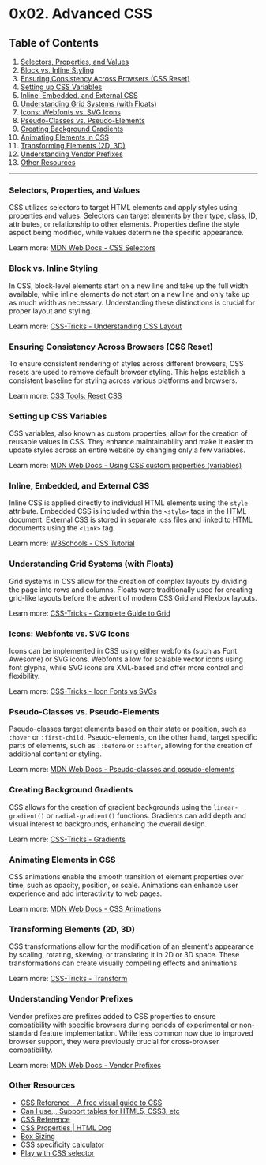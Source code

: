 # 0x02. Advanced CSS

## Table of Contents

1. [Selectors, Properties, and Values](#selectors-properties-and-values)
2. [Block vs. Inline Styling](#block-vs-inline-styling)
3. [Ensuring Consistency Across Browsers (CSS Reset)](#ensuring-consistency-across-browsers-css-reset)
4. [Setting up CSS Variables](#setting-up-css-variables)
5. [Inline, Embedded, and External CSS](#inline-embedded-and-external-css)
6. [Understanding Grid Systems (with Floats)](#understanding-grid-systems-with-floats)
7. [Icons: Webfonts vs. SVG Icons](#icons-webfonts-vs-svg-icons)
8. [Pseudo-Classes vs. Pseudo-Elements](#pseudo-classes-vs-pseudo-elements)
9. [Creating Background Gradients](#creating-background-gradients)
10. [Animating Elements in CSS](#animating-elements-in-css)
11. [Transforming Elements (2D, 3D)](#transforming-elements-2d-3d)
12. [Understanding Vendor Prefixes](#understanding-vendor-prefixes)
13. [Other Resources](#other-resources)

---

### Selectors, Properties, and Values

CSS utilizes selectors to target HTML elements and apply styles using properties and values. Selectors can target elements by their type, class, ID, attributes, or relationship to other elements. Properties define the style aspect being modified, while values determine the specific appearance.

Learn more: [MDN Web Docs - CSS Selectors](https://developer.mozilla.org/en-US/docs/Web/CSS/CSS_Selectors)

### Block vs. Inline Styling

In CSS, block-level elements start on a new line and take up the full width available, while inline elements do not start on a new line and only take up as much width as necessary. Understanding these distinctions is crucial for proper layout and styling.

Learn more: [CSS-Tricks - Understanding CSS Layout](https://css-tricks.com/understanding-css-layout-block-formatting-context/)

### Ensuring Consistency Across Browsers (CSS Reset)

To ensure consistent rendering of styles across different browsers, CSS resets are used to remove default browser styling. This helps establish a consistent baseline for styling across various platforms and browsers.

Learn more: [CSS Tools: Reset CSS](https://meyerweb.com/eric/tools/css/reset/)

### Setting up CSS Variables

CSS variables, also known as custom properties, allow for the creation of reusable values in CSS. They enhance maintainability and make it easier to update styles across an entire website by changing only a few variables.

Learn more: [MDN Web Docs - Using CSS custom properties (variables)](https://developer.mozilla.org/en-US/docs/Web/CSS/Using_CSS_custom_properties)

### Inline, Embedded, and External CSS

Inline CSS is applied directly to individual HTML elements using the `style` attribute. Embedded CSS is included within the `<style>` tags in the HTML document. External CSS is stored in separate .css files and linked to HTML documents using the `<link>` tag.

Learn more: [W3Schools - CSS Tutorial](https://www.w3schools.com/css/)

### Understanding Grid Systems (with Floats)

Grid systems in CSS allow for the creation of complex layouts by dividing the page into rows and columns. Floats were traditionally used for creating grid-like layouts before the advent of modern CSS Grid and Flexbox layouts.

Learn more: [CSS-Tricks - Complete Guide to Grid](https://css-tricks.com/snippets/css/complete-guide-grid/)

### Icons: Webfonts vs. SVG Icons

Icons can be implemented in CSS using either webfonts (such as Font Awesome) or SVG icons. Webfonts allow for scalable vector icons using font glyphs, while SVG icons are XML-based and offer more control and flexibility.

Learn more: [CSS-Tricks - Icon Fonts vs SVGs](https://css-tricks.com/icon-fonts-vs-svg/)

### Pseudo-Classes vs. Pseudo-Elements

Pseudo-classes target elements based on their state or position, such as `:hover` or `:first-child`. Pseudo-elements, on the other hand, target specific parts of elements, such as `::before` or `::after`, allowing for the creation of additional content or styling.

Learn more: [MDN Web Docs - Pseudo-classes and pseudo-elements](https://developer.mozilla.org/en-US/docs/Web/CSS/Pseudo-classes)

### Creating Background Gradients

CSS allows for the creation of gradient backgrounds using the `linear-gradient()` or `radial-gradient()` functions. Gradients can add depth and visual interest to backgrounds, enhancing the overall design.

Learn more: [CSS-Tricks - Gradients](https://css-tricks.com/css3-gradients/)

### Animating Elements in CSS

CSS animations enable the smooth transition of element properties over time, such as opacity, position, or scale. Animations can enhance user experience and add interactivity to web pages.

Learn more: [MDN Web Docs - CSS Animations](https://developer.mozilla.org/en-US/docs/Web/CSS/CSS_Animations)

### Transforming Elements (2D, 3D)

CSS transformations allow for the modification of an element's appearance by scaling, rotating, skewing, or translating it in 2D or 3D space. These transformations can create visually compelling effects and animations.

Learn more: [CSS-Tricks - Transform](https://css-tricks.com/almanac/properties/t/transform/)

### Understanding Vendor Prefixes

Vendor prefixes are prefixes added to CSS properties to ensure compatibility with specific browsers during periods of experimental or non-standard feature implementation. While less common now due to improved browser support, they were previously crucial for cross-browser compatibility.

Learn more: [MDN Web Docs - Vendor Prefixes](https://developer.mozilla.org/en-US/docs/Glossary/Vendor_Prefix)

### Other Resources

- [CSS Reference - A free visual guide to CSS](https://cssreference.io/)
- [Can I use,,, Support tables for HTML5, CSS3, etc](https://caniuse.com/)
- [CSS Reference](http://ref.openweb.io/CSS/)
- [CSS Properties | HTML Dog](https://htmldog.com/references/css/properties/)
- [Box Sizing](https://css-tricks.com/box-sizing/)
- [CSS specificity calculator](https://www.codecaptain.io/tools/css-specificity-calculator)
- [Play with CSS selector](https://frontend30.com/css-selectors-cheatsheet/)
